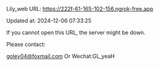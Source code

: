Lily_web URL: https://222f-61-165-102-156.ngrok-free.app

Updated at: 2024-12-06 07:33:25

If you cannot open this URL, the server might be down.

Please contact: 

goley04@foxmail.com Or Wechat:GL_yeaH
